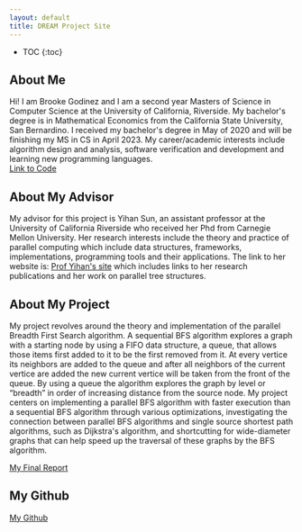```yaml
---
layout: default
title: DREAM Project Site
---
```


* TOC
{:toc}

## About Me
Hi! I am Brooke Godinez and I am a second year Masters of Science in Computer Science at the University of California, Riverside. My bachelor's degree is in Mathematical Economics from the California State University, San Bernardino. I received my bachelor's degree in May of 2020 and will be finishing my MS in CS in April 2023. My career/academic interests include algorithm design and analysis, software verification and development and learning new programming languages.  
[Link to Code](https://github.com/brookegodinez/Parallel_BFS_DREAM_Proj)

## About My Advisor


My advisor for this project is Yihan Sun, an assistant professor at the University of California Riverside who received her Phd from Carnegie Mellon University. Her research interests include the theory and practice of parallel computing which include data structures, frameworks, implementations, programming tools and their applications. The link to her website is: [Prof Yihan's site](https://www.cs.ucr.edu/~yihans/) which includes links to her research publications and her work on parallel tree structures.  

## About My Project

My project revolves around the theory and implementation of the parallel Breadth First Search algorithm. A sequential BFS algorithm explores a graph with a starting node by using a FIFO data structure, a queue, that allows those items first added to it to be the first removed from it. At every vertice its neighbors are added to the queue and after all neighbors of the current vertice are added the new current vertice will be taken from the front of the queue. By using a queue the algorithm explores the graph by level or “breadth” in order of increasing distance from the source node. 
My project centers on implementing a parallel BFS algorithm with faster execution than a sequential BFS algorithm through various optimizations, investigating the connection between parallel BFS algorithms and single source shortest path algorithms, such as ​​Dijkstra's algorithm, and shortcutting for wide-diameter graphs that can help speed up the traversal of these graphs by the BFS algorithm.

[My Final Report](files/finalreport.pdf)

## My Github

[My Github](https://github.com/brookegodinez)
